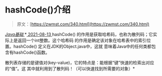 <!--yml
category: 未分类
date: 0001-01-01 00:00:00
-->

# hashCode()介绍

> 原文：[https://zwmst.com/340.html](https://zwmst.com/340.html)

   [ *Java基础* ](https://zwmst.com/java%e5%9f%ba%e7%a1%80)*[ <time datetime="2021-08-13T08:16:29+08:00"> 2021-08-13 </time> ](https://zwmst.com/340.html)  hashCode() 的作用是获取哈希码，也称为散列码；它实际上是返回一个int整数。这个哈希码 的作用是确定该对象在哈希表中的索引位置。hashCode() 定义在JDK的Object.java中，这就 意味着Java中的任何类都包含有hashCode()函数。

散列表存储的是键值对(key-value)，它的特点是：能根据“键”快速的检索出对应的“值”。这 其中就利用到了散列码！（可以快速找到所需要的对象）*